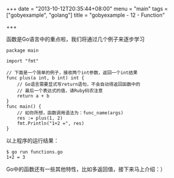 +++
date = "2013-10-12T20:35:44+08:00"
menu = "main"
tags = ["gobyexample", "golang"]
title = "gobyexample - 12 - Function"

+++

函数是Go语言中的重点啦，我们将通过几个例子来逐步学习

	package main

	import "fmt"

	// 下面是一个简单的例子，接收两个int参数，返回一个int结果
	func plus(a int, b int) int {
		// Go语言需要显式写return语句，不会自动得返回函数中的
		// 最后一个表达式的值，请Ruby码农注意
		return a + b
	}
	func main() {
		// 如你所想，函数调用语法为：func_name(args)
		res := plus(1, 2)
		fmt.Println("1+2 =", res)
	}

以上程序的运行结果：

	$ go run functions.go 
	1+2 = 3

Go中的函数还有一些其他特性，比如多返回值，接下来马上介绍：）
